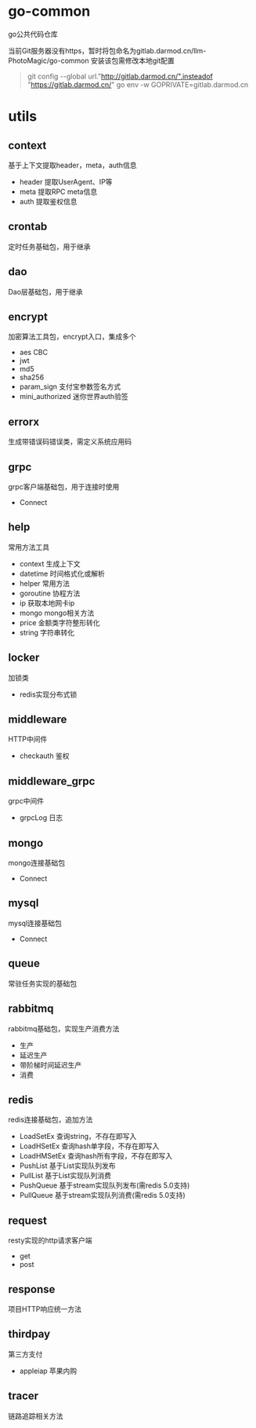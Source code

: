 # go-common

go公共代码仓库

当前Git服务器没有https，暂时将包命名为gitlab.darmod.cn/llm-PhotoMagic/go-common
安装该包需修改本地git配置 

>git config --global url."http://gitlab.darmod.cn/".insteadof "https://gitlab.darmod.cn/"
>   go env -w GOPRIVATE=gitlab.darmod.cn

# utils
## context
基于上下文提取header，meta，auth信息
- header 提取UserAgent、IP等
- meta 提取RPC meta信息
- auth 提取鉴权信息

## crontab
定时任务基础包，用于继承

## dao
Dao层基础包，用于继承

## encrypt
加密算法工具包，encrypt入口，集成多个
- aes CBC
- jwt
- md5
- sha256
- param_sign 支付宝参数签名方式
- mini_authorized 迷你世界auth验签

## errorx
生成带错误码错误类，需定义系统应用码

## grpc
grpc客户端基础包，用于连接时使用
- Connect

## help
常用方法工具
- context 生成上下文
- datetime 时间格式化或解析
- helper 常用方法
- goroutine 协程方法
- ip 获取本地网卡ip
- mongo mongo相关方法
- price 金额类字符整形转化
- string 字符串转化

## locker
加锁类
- redis实现分布式锁

## middleware
HTTP中间件
- checkauth 鉴权

## middleware_grpc
grpc中间件
- grpcLog 日志 

## mongo
mongo连接基础包
- Connect

## mysql
mysql连接基础包
- Connect

## queue
常驻任务实现的基础包

## rabbitmq
rabbitmq基础包，实现生产消费方法
- 生产
- 延迟生产
- 带阶梯时间延迟生产
- 消费

## redis
redis连接基础包，追加方法
- LoadSetEx 查询string，不存在即写入
- LoadHSetEx 查询hash单字段，不存在即写入
- LoadHMSetEx 查询hash所有字段，不存在即写入
- PushList 基于List实现队列发布
- PullList 基于List实现队列消费
- PushQueue 基于stream实现队列发布(需redis 5.0支持)
- PullQueue 基于stream实现队列消费(需redis 5.0支持)

## request
resty实现的http请求客户端
- get
- post

## response
项目HTTP响应统一方法

## thirdpay
第三方支付
- appleiap 苹果内购

## tracer
链路追踪相关方法
